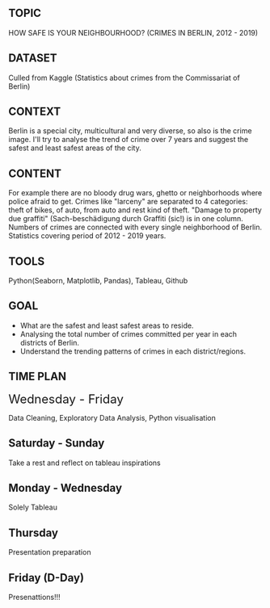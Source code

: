 ## TOPIC ##
HOW SAFE IS YOUR NEIGHBOURHOOD? (CRIMES IN BERLIN, 2012 - 2019)

## DATASET 
Culled from Kaggle (Statistics about crimes from the Commissariat of Berlin)

## CONTEXT ##
Berlin is a special city, multicultural and very diverse, so also is the crime image. I'll try to analyse the trend of crime over 7 years and suggest the safest and least safest areas of the city.

## CONTENT ##
For example there are no bloody drug wars, ghetto or neighborhoods where police afraid to get. Crimes like "larceny" are separated to 4 categories: theft of bikes, of auto, from auto and rest kind of theft. 
"Damage to property due graffiti" (Sach-beschädigung durch Graffiti (sic!) is in one column. 
Numbers of crimes are connected with every single neighborhood of Berlin. Statistics covering period of 2012 - 2019 years.

## TOOLS ##
Python(Seaborn, Matplotlib, Pandas), Tableau, Github

## GOAL ##
- What are the safest and least safest areas to reside.
- Analysing the total number of crimes committed per year in each districts of Berlin.
- Understand the trending patterns of crimes in each district/regions.

## TIME PLAN ##
<font size="5"> Wednesday - Friday </font>

Data Cleaning, Exploratory Data Analysis, Python visualisation

## Saturday - Sunday

Take a rest and reflect on tableau inspirations

## Monday - Wednesday

Solely Tableau

## Thursday

Presentation preparation

## Friday (D-Day) 

Presenattions!!!

